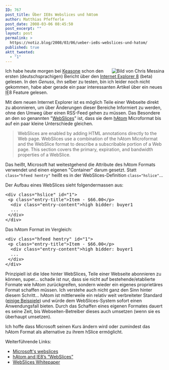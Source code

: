 ```yaml
---
ID: 767
post_title: Über IE8s Webslices und hAtom
author: Matthias Pfefferle
post_date: 2008-03-06 08:45:50
post_excerpt: ""
layout: post
permalink: >
  https://notiz.blog/2008/03/06/ueber-ie8s-webslices-und-hatom/
published: true
aktt_tweeted:
  - "1"
---
```

<a href="http://www.flickr.com/photos/factoryjoe/283007494/" title="Bild von Chris Messina"><img src='http://notiz.blog/wp-content/uploads/2008/03/283007494_62c470f75d_o.png' alt='Bild von Chris Messina' style='float: right; margin-left: 5px; border: none;' /></a>Ich habe heute morgen bei <a href="http://keasone.de/software/2008-03/microsoft-internet-explorer-8-beta-1-am-start">Keasone</a> schon den ersten (deutschsprachigen) Bericht über den <a href="http://www.microsoft.com/windows/products/winfamily/ie/ie8/default.mspx">Internet Explorer 8</a> (beta) gelesen. In den <em>Genuss</em>, ihn selber zu testen, bin ich leider noch nicht gekommen, habe aber gerade ein paar interessanten Artikel über ein neues <abbr title="InternetExplorer">IE</abbr>8 Feature gelesen.

Mit dem neuen Internet Explorer ist es möglich Teile einer Webseite direkt zu abonnieren, um über Änderungen dieser Bereiche Informiert zu werden, ohne den Umweg über einen RSS-Feed gehen zu müssen. Das Besondere an den so genannten "<a href="http://www.microsoft.com/windows/products/winfamily/ie/ie8/webslices.mspx">WebSlices</a>" ist, dass sie dem <a href="http://microformats.org/wiki/hAtom">hAtom</a> Microformat bis auf ein paar kleine Unterschiede gleichen.

<blockquote cite="http://code.msdn.microsoft.com/Release/ProjectReleases.aspx?ProjectName=ie8whitepapers&amp;ReleaseId=567">WebSlices are enabled by adding HTML annotations directly to the Web page. WebSlices use a combination of the hAtom Microformat and the WebSlice format to describe a subscribable portion of a Web page. This section covers the primary, expiration, and bandwidth properties of a WebSlice.</blockquote>

Das heißt, Microsoft hat weitestgehend die Attribute des hAtom Formats verwendet und einen eigenen "Container" darum gesetzt. Statt <code>class="hfeed hentry"</code> heißt es in der WebSlices-Definition <code>class="hslice"</code>...

Der Aufbau eines WebSlices sieht folgendermassen aus:

<pre class="code">&lt;div class="hslice" id="1"&gt; 
 &lt;p class="entry-title"&gt;Item - $66.00&lt;/p&gt; 
  &lt;div class="entry-content">high bidder: buyer1 
  ...
 &lt;/div&gt; 
&lt;/div&gt;</pre>

Das hAtom Format im Vergleich:

<pre class="code">&lt;div class="hfeed hentry" id="1"&gt; 
 &lt;p class="entry-title"&gt;Item - $66.00&lt;/p&gt; 
  &lt;div class="entry-content">high bidder: buyer1 
  ...
 &lt;/div&gt; 
&lt;/div&gt;</pre>

Prinzipiell ist die Idee hinter WebSlices, Teile einer Webseite abonnieren zu können, super... schade ist nur, dass sie nicht auf bestehende/etablierte Formate wie hAtom zurückgreifen, sondern wieder ein eigenes proprietäres Format schaffen müssen.
Ich verstehe auch nicht ganz den Sinn hinter diesem Schritt... hAtom ist mittlerweile ein relativ weit verbreiteter Standard (<a href="http://microformats.org/wiki/hatom-examples-in-wild">einige Beispiele</a>) und würde dem WebSlices-System sofort einen Anwendungsfall bieten. Durch das Schaffen eines eigenen Formates dauert es seine Zeit, bis Webseiten-Betreiber dieses auch umsetzen (wenn sie es überhaupt umsetzen).

Ich hoffe dass Microsoft seinen Kurs ändern wird oder zumindest das hAtom Format als alternative zu ihrem hSlice ermöglicht.

Weiterführende Links:
<ul><li><a href="http://blogmatrix.blogmatrix.com/:entry:blogmatrix-2008-03-05-0000/">Microsoft's webslices</a></li>
<li><a href="http://microformatique.com/?p=229">hAtom and IE8’s “WebSlices”</a></li>
<li><a href="http://code.msdn.microsoft.com/Release/ProjectReleases.aspx?ProjectName=ie8whitepapers&amp;ReleaseId=567">WebSlices Whitepaper</a></li></ul>